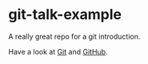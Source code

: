 # git-talk-example
A really great repo for a git introduction.

Have a look at [Git](https://git-scm.com/) and [GitHub](https://github.com/).

